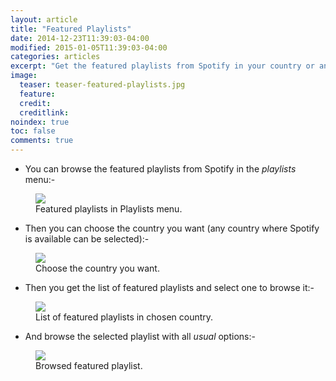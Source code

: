 ```yaml
---
layout: article
title: "Featured Playlists"
date: 2014-12-23T11:39:03-04:00
modified: 2015-01-05T11:39:03-04:00
categories: articles
excerpt: "Get the featured playlists from Spotify in your country or any other country worldwide."
image:
  teaser: teaser-featured-playlists.jpg
  feature:
  credit: 
  creditlink:
noindex: true
toc: false
comments: true
---
```


* You can browse the featured playlists from Spotify in the *playlists* menu:-

<figure>
	<img src="{{ site.url }}/images/featured-playlists1.jpg"></a>
	<figcaption>Featured playlists in Playlists menu.</figcaption>
</figure>

* Then you can choose the country you want (any country where Spotify is available can be selected):-

<figure>
	<img src="{{ site.url }}/images/featured-playlists2.jpg"></a>
	<figcaption>Choose the country you want.</figcaption>
</figure>

* Then you get the list of featured playlists and select one to browse it:-

<figure>
	<img src="{{ site.url }}/images/featured-playlists3.jpg"></a>
	<figcaption>List of featured playlists in chosen country.</figcaption>
</figure>

* And browse the selected playlist with all _usual_ options:-

<figure>
	<img src="{{ site.url }}/images/featured-playlists4.jpg"></a>
	<figcaption>Browsed featured playlist.</figcaption>
</figure>
